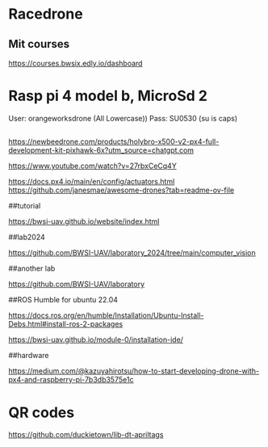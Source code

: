 # Racedrone
## Mit courses
https://courses.bwsix.edly.io/dashboard
# Rasp pi 4 model b, MicroSd 2
User: orangeworksdrone (All Lowercase))
Pass: SU0530 (su is caps)


##
https://newbeedrone.com/products/holybro-x500-v2-px4-full-development-kit-pixhawk-6x?utm_source=chatgpt.com

https://www.youtube.com/watch?v=27rbxCeCq4Y

https://docs.px4.io/main/en/config/actuators.html
https://github.com/janesmae/awesome-drones?tab=readme-ov-file


##tutorial

https://bwsi-uav.github.io/website/index.html


##lab2024

https://github.com/BWSI-UAV/laboratory_2024/tree/main/computer_vision

##another lab

https://github.com/BWSI-UAV/laboratory

##ROS Humble for ubuntu 22.04

https://docs.ros.org/en/humble/Installation/Ubuntu-Install-Debs.html#install-ros-2-packages

https://bwsi-uav.github.io/module-0/installation-ide/

##hardware

https://medium.com/@kazuyahirotsu/how-to-start-developing-drone-with-px4-and-raspberry-pi-7b3db3575e1c

# QR codes
https://github.com/duckietown/lib-dt-apriltags
